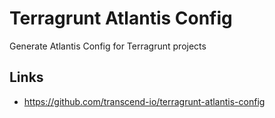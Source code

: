 # Terragrunt Atlantis Config

Generate Atlantis Config for Terragrunt projects

## Links
- https://github.com/transcend-io/terragrunt-atlantis-config
